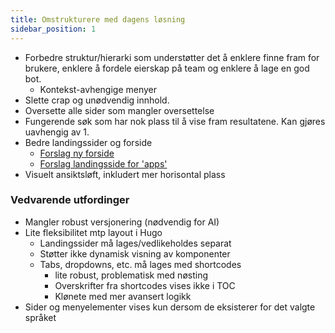 ```yaml
---
title: Omstrukturere med dagens løsning
sidebar_position: 1
---
```


- Forbedre struktur/hierarki som understøtter det å enklere finne fram for brukere, enklere å fordele eierskap på team og enklere å lage en god bot.
  - Kontekst-avhengige menyer
- Slette crap og unødvendig innhold.
- Oversette alle sider som mangler oversettelse
- Fungerende søk som har nok plass til å vise fram resultatene. Kan gjøres uavhengig av 1.
- Bedre landingssider og forside
  - [Forslag ny forside](https://www.figma.com/proto/RuHbS1INvy5WNQCtGdepBi/Docs?type=design&node-id=110-12035&viewport=-754%2C-79%2C0.18&t=Vt3mGxobRJBvK0oB-0&scaling=min-zoom&starting-point-node-id=110%3A12035)
  - [Forslag landingsside for 'apps'](https://www.figma.com/proto/RuHbS1INvy5WNQCtGdepBi/Docs?type=design&node-id=109-11718&viewport=-754%2C-79%2C0.18&t=Vt3mGxobRJBvK0oB-0&scaling=min-zoom&starting-point-node-id=110%3A12035)
- Visuelt ansiktsløft, inkludert mer horisontal plass

### Vedvarende utfordinger
- Mangler robust versjonering (nødvendig for AI)
- Lite fleksibilitet mtp layout i Hugo
  - Landingssider må lages/vedlikeholdes separat
  - Støtter ikke dynamisk visning av komponenter
  - Tabs, dropdowns, etc. må lages med shortcodes
    - lite robust, problematisk med nøsting
    - Overskrifter fra shortcodes vises ikke i TOC
    - Klønete med mer avansert logikk
- Sider og menyelementer vises kun dersom de eksisterer for det valgte språket